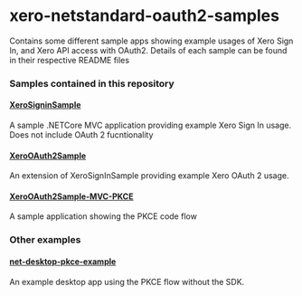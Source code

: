 # xero-netstandard-oauth2-samples
Contains some different sample apps showing example usages of Xero Sign In, and Xero API access with OAuth2. Details of each sample can be found in their respective README files

### Samples contained in this repository

#### [XeroSigninSample](https://github.com/XeroAPI/XeroOAuth2Samples-DotNetCore/tree/master/XeroSignInSample)
A sample .NETCore MVC application providing example Xero Sign In usage. Does not include OAuth 2 fucntionality

#### [XeroOAuth2Sample](https://github.com/XeroAPI/XeroOAuth2Samples-DotNetCore/tree/master/XeroOAuth2Sample)
An extension of XeroSignInSample providing example Xero OAuth 2 usage.

#### [XeroOAuth2Sample-MVC-PKCE](https://github.com/XeroAPI/xero-netstandard-oauth2-samples/tree/master/XeroOAuth2Sample-MVC-PKCE)
A sample application showing the PKCE code flow

### Other examples

#### [net-desktop-pkce-example](https://github.com/XeroAPI/net-desktop-pkce-example)
An example desktop app using the PKCE flow without the SDK.
